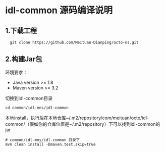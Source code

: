 
# idl-common 源码编译说明

## 1.下载工程
```
  git clone https://github.com/Meituan-Dianping/octo-ns.git
```

## 2.构建Jar包
环境要求： 

- Java version >= 1.8    
- Maven version >= 3.2  

切换到idl-common目录

```
cd common/idl-mns/idl-common
```

本地install，执行后在本地仓库~/.m2/repository/com/meituan/octo/idl-common/（假如你的仓库位置是~/.m2/repository）下可以找到idl-common的jar

```
# common/idl-mns/idl-common 目录下
mvn clean install -Dmaven.test.skip=true
```
